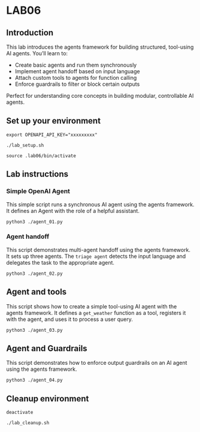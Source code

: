 # LAB06
## Introduction
This lab introduces the agents framework for building structured, tool-using AI agents. You’ll learn to:
- Create basic agents and run them synchronously
- Implement agent handoff based on input language
- Attach custom tools to agents for function calling
- Enforce guardrails to filter or block certain outputs

Perfect for understanding core concepts in building modular, controllable AI agents.
## Set up your environment
```
export OPENAPI_API_KEY="xxxxxxxxx"
```
```
./lab_setup.sh
```
```
source .lab06/bin/activate
```
## Lab instructions
### Simple OpenAI Agent
This simple script runs a synchronous AI agent using the agents framework. It defines an Agent with the role of a helpful assistant.
```
python3 ./agent_01.py
```
### Agent handoff
This script demonstrates multi-agent handoff using the agents framework. It sets up three agents. 
The `triage agent` detects the input language and delegates the task to the appropriate agent.
```
python3 ./agent_02.py
```
## Agent and tools
This script shows how to create a simple tool-using AI agent with the agents framework. It defines a `get_weather` function as a tool, registers it with the agent, and uses it to process a user query. 
```
python3 ./agent_03.py
```
## Agent and Guardrails
This script demonstrates how to enforce output guardrails on an AI agent using the agents framework.
```
python3 ./agent_04.py
```
## Cleanup environment
```
deactivate
```
```
./lab_cleanup.sh
```
